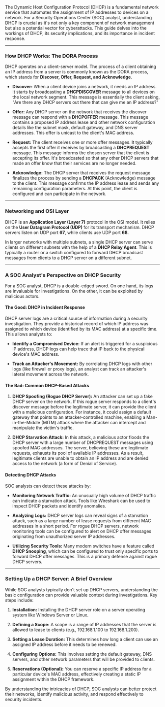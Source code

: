 The Dynamic Host Configuration Protocol (DHCP) is a fundamental network service that automates the assignment of IP addresses to devices on a network. For a Security Operations Center (SOC) analyst, understanding DHCP is crucial as it's not only a key component of network management but also a potential vector for cyberattacks. This guide delves into the workings of DHCP, its security implications, and its importance in incident response.

---

### How DHCP Works: The DORA Process

DHCP operates on a client-server model. The process of a client obtaining an IP address from a server is commonly known as the DORA process, which stands for **Discover, Offer, Request, and Acknowledge**.

- **Discover:** When a client device joins a network, it needs an IP address. It starts by broadcasting a **DHCPDISCOVER** message to all devices on the local network segment. This message is essentially the client asking, "Are there any DHCP servers out there that can give me an IP address?"
    
- **Offer:** Any DHCP server on the network that receives the discover message can respond with a **DHCPOFFER** message. This message contains a proposed IP address lease and other network configuration details like the subnet mask, default gateway, and DNS server addresses. This offer is unicast to the client's MAC address.
    
- **Request:** The client receives one or more offer messages. It typically accepts the first offer it receives by broadcasting a **DHCPREQUEST** message. This message informs the chosen server that the client is accepting its offer. It's broadcasted so that any other DHCP servers that made an offer know that their services are no longer needed.
    
- **Acknowledge:** The DHCP server that receives the request message finalizes the process by sending a **DHCPACK** (Acknowledge) message to the client. This message confirms the IP address lease and sends any remaining configuration parameters. At this point, the client is configured and can participate in the network.
    

---

### Networking and OSI Layer

DHCP is an **Application Layer (Layer 7)** protocol in the OSI model. It relies on the **User Datagram Protocol (UDP)** for its transport mechanism. DHCP servers listen on UDP port **67**, while clients use UDP port **68**.

In larger networks with multiple subnets, a single DHCP server can serve clients on different subnets with the help of a **DHCP Relay Agent**. This is typically a router or a switch configured to forward DHCP broadcast messages from clients to a DHCP server on a different subnet.

---

### A SOC Analyst's Perspective on DHCP Security

For a SOC analyst, DHCP is a double-edged sword. On one hand, its logs are invaluable for investigations. On the other, it can be exploited by malicious actors.

#### The Good: DHCP in Incident Response

DHCP server logs are a critical source of information during a security investigation. They provide a historical record of which IP address was assigned to which device (identified by its MAC address) at a specific time. This allows analysts to:

- **Identify a Compromised Device:** If an alert is triggered for a suspicious IP address, DHCP logs can help trace that IP back to the physical device's MAC address.
    
- **Track an Attacker's Movement:** By correlating DHCP logs with other logs (like firewall or proxy logs), an analyst can track an attacker's lateral movement across the network.
    

#### The Bad: Common DHCP-Based Attacks

1. **DHCP Spoofing (Rogue DHCP Server):** An attacker can set up a fake DHCP server on the network. If this rogue server responds to a client's discover message before the legitimate server, it can provide the client with a malicious configuration. For instance, it could assign a default gateway that points to an attacker-controlled machine, enabling a Man-in-the-Middle (MITM) attack where the attacker can intercept and manipulate the victim's traffic.
    
2. **DHCP Starvation Attack:** In this attack, a malicious actor floods the DHCP server with a large number of DHCPREQUEST messages using spoofed MAC addresses. The server, believing these are legitimate requests, exhausts its pool of available IP addresses. As a result, legitimate clients are unable to obtain an IP address and are denied access to the network (a form of Denial of Service).
    

#### Detecting DHCP Attacks

SOC analysts can detect these attacks by:

- **Monitoring Network Traffic:** An unusually high volume of DHCP traffic can indicate a starvation attack. Tools like Wireshark can be used to inspect DHCP packets and identify anomalies.
    
- **Analyzing Logs:** DHCP server logs can reveal signs of a starvation attack, such as a large number of lease requests from different MAC addresses in a short period. For rogue DHCP servers, network monitoring tools can be configured to alert on DHCP offer messages originating from unauthorized server IP addresses.
    
- **Utilizing Security Tools:** Many modern switches have a feature called **DHCP Snooping**, which can be configured to trust only specific ports to forward DHCP offer messages. This is a primary defense against rogue DHCP servers.
    

---

### Setting Up a DHCP Server: A Brief Overview

While SOC analysts typically don't set up DHCP servers, understanding the basic configuration can provide valuable context during investigations. Key steps include:

1. **Installation:** Installing the DHCP server role on a server operating system like Windows Server or Linux.
    
2. **Defining a Scope:** A scope is a range of IP addresses that the server is allowed to lease to clients (e.g., 192.168.1.100 to 192.168.1.200).
    
3. **Setting a Lease Duration:** This determines how long a client can use an assigned IP address before it needs to be renewed.
    
4. **Configuring Options:** This involves setting the default gateway, DNS servers, and other network parameters that will be provided to clients.
    
5. **Reservations (Optional):** You can reserve a specific IP address for a particular device's MAC address, effectively creating a static IP assignment within the DHCP framework.
    

By understanding the intricacies of DHCP, SOC analysts can better protect their networks, identify malicious activity, and respond effectively to security incidents.